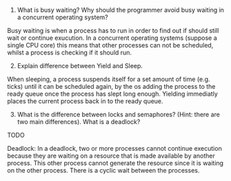 1. What is busy waiting? Why should the programmer avoid busy waiting
in a concurrent operating system?

Busy waiting is when a process has to run in order to find out if should still wait or continue exucution.
In a concurrent operating systems (suppose a single CPU core) this means that other processes can not be scheduled, whilst a process is checking if it should run.

2. Explain difference between Yield and Sleep.

When sleeping, a process suspends itself for a set amount of time (e.g. ticks) until it can be scheduled again, by the os adding the process to the ready queue once the process has slept long enough.
Yielding immediatly places the current process back in to the ready queue.

3. What is the difference between locks and semaphores? (Hint: there are
two main differences). What is a deadlock?

TODO

Deadlock: In a deadlock, two or more processes cannot continue execution because they are waiting on a resource that is made available by another process.
This other process cannot generate the resource since it is waiting on the other process.
There is a cyclic wait between the processes.
